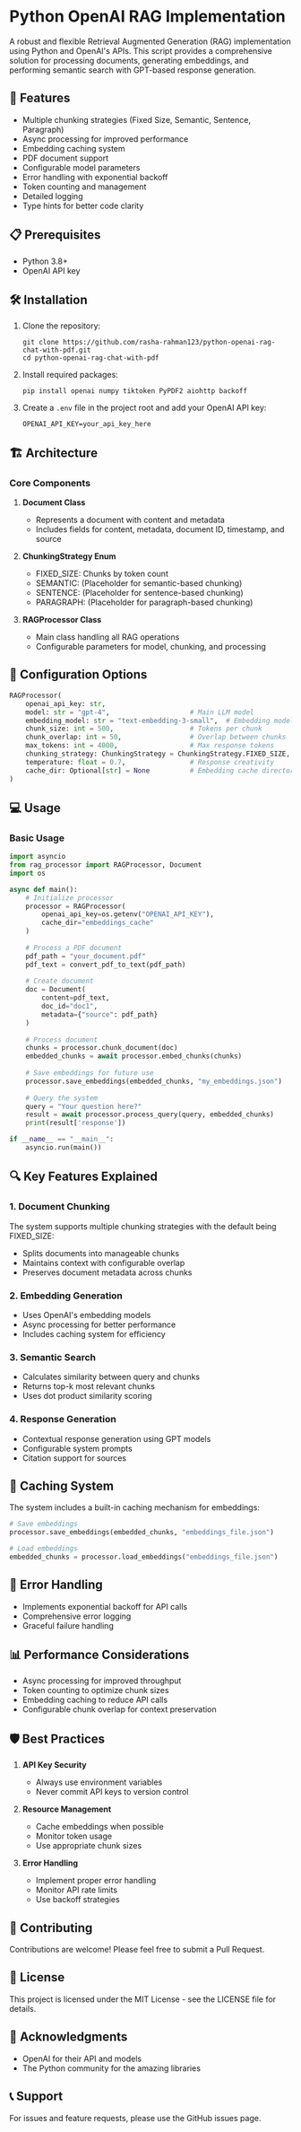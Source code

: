 # Python OpenAI RAG Implementation

A robust and flexible Retrieval Augmented Generation (RAG) implementation using Python and OpenAI's APIs. This script provides a comprehensive solution for processing documents, generating embeddings, and performing semantic search with GPT-based response generation.

## 🌟 Features

- Multiple chunking strategies (Fixed Size, Semantic, Sentence, Paragraph)
- Async processing for improved performance
- Embedding caching system
- PDF document support
- Configurable model parameters
- Error handling with exponential backoff
- Token counting and management
- Detailed logging
- Type hints for better code clarity

## 📋 Prerequisites

- Python 3.8+
- OpenAI API key

## 🛠️ Installation

1. Clone the repository:
   ```
   git clone https://github.com/rasha-rahman123/python-openai-rag-chat-with-pdf.git
   cd python-openai-rag-chat-with-pdf
   ```

2. Install required packages:
   ```
   pip install openai numpy tiktoken PyPDF2 aiohttp backoff
   ```

3. Create a `.env` file in the project root and add your OpenAI API key:
   ```
   OPENAI_API_KEY=your_api_key_here
   ```

## 🏗️ Architecture

### Core Components

1. **Document Class**
   - Represents a document with content and metadata
   - Includes fields for content, metadata, document ID, timestamp, and source

2. **ChunkingStrategy Enum**
   - FIXED_SIZE: Chunks by token count
   - SEMANTIC: (Placeholder for semantic-based chunking)
   - SENTENCE: (Placeholder for sentence-based chunking)
   - PARAGRAPH: (Placeholder for paragraph-based chunking)

3. **RAGProcessor Class**
   - Main class handling all RAG operations
   - Configurable parameters for model, chunking, and processing

## 🔧 Configuration Options

```python
RAGProcessor(
    openai_api_key: str,
    model: str = "gpt-4",                    # Main LLM model
    embedding_model: str = "text-embedding-3-small",  # Embedding model
    chunk_size: int = 500,                   # Tokens per chunk
    chunk_overlap: int = 50,                 # Overlap between chunks
    max_tokens: int = 4000,                  # Max response tokens
    chunking_strategy: ChunkingStrategy = ChunkingStrategy.FIXED_SIZE,
    temperature: float = 0.7,                # Response creativity
    cache_dir: Optional[str] = None          # Embedding cache directory
)
```

## 💻 Usage

### Basic Usage

```python
import asyncio
from rag_processor import RAGProcessor, Document
import os

async def main():
    # Initialize processor
    processor = RAGProcessor(
        openai_api_key=os.getenv("OPENAI_API_KEY"),
        cache_dir="embeddings_cache"
    )
    
    # Process a PDF document
    pdf_path = "your_document.pdf"
    pdf_text = convert_pdf_to_text(pdf_path)
    
    # Create document
    doc = Document(
        content=pdf_text,
        doc_id="doc1",
        metadata={"source": pdf_path}
    )
    
    # Process document
    chunks = processor.chunk_document(doc)
    embedded_chunks = await processor.embed_chunks(chunks)
    
    # Save embeddings for future use
    processor.save_embeddings(embedded_chunks, "my_embeddings.json")
    
    # Query the system
    query = "Your question here?"
    result = await processor.process_query(query, embedded_chunks)
    print(result['response'])

if __name__ == "__main__":
    asyncio.run(main())
```

## 🔍 Key Features Explained

### 1. Document Chunking
The system supports multiple chunking strategies with the default being FIXED_SIZE:
- Splits documents into manageable chunks
- Maintains context with configurable overlap
- Preserves document metadata across chunks

### 2. Embedding Generation
- Uses OpenAI's embedding models
- Async processing for better performance
- Includes caching system for efficiency

### 3. Semantic Search
- Calculates similarity between query and chunks
- Returns top-k most relevant chunks
- Uses dot product similarity scoring

### 4. Response Generation
- Contextual response generation using GPT models
- Configurable system prompts
- Citation support for sources

## 💾 Caching System

The system includes a built-in caching mechanism for embeddings:

```python
# Save embeddings
processor.save_embeddings(embedded_chunks, "embeddings_file.json")

# Load embeddings
embedded_chunks = processor.load_embeddings("embeddings_file.json")
```

## 🔄 Error Handling

- Implements exponential backoff for API calls
- Comprehensive error logging
- Graceful failure handling

## 📊 Performance Considerations

- Async processing for improved throughput
- Token counting to optimize chunk sizes
- Embedding caching to reduce API calls
- Configurable chunk overlap for context preservation

## 🛡️ Best Practices

1. **API Key Security**
   - Always use environment variables
   - Never commit API keys to version control

2. **Resource Management**
   - Cache embeddings when possible
   - Monitor token usage
   - Use appropriate chunk sizes

3. **Error Handling**
   - Implement proper error handling
   - Monitor API rate limits
   - Use backoff strategies

## 🤝 Contributing

Contributions are welcome! Please feel free to submit a Pull Request.

## 📝 License

This project is licensed under the MIT License - see the LICENSE file for details.

## 🙏 Acknowledgments

- OpenAI for their API and models
- The Python community for the amazing libraries

## 📞 Support

For issues and feature requests, please use the GitHub issues page.
